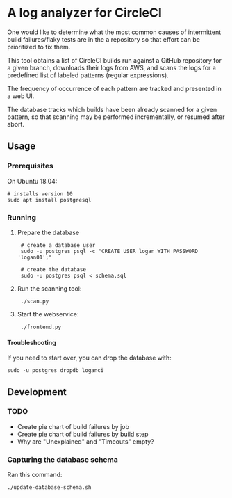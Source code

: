 # A log analyzer for CircleCI

One would like to determine what the most common causes of intermittent build
failures/flaky tests are in the a repository so that effort can be prioritized
to fix them.

This tool obtains a list of CircleCI builds run against a GitHub repository for
a given branch, downloads their logs from AWS, and scans the logs for a
predefined list of labeled patterns (regular expressions).

The frequency of occurrence of each pattern are tracked and presented in a web
UI.

The database tracks which builds have been already scanned for a given pattern,
so that scanning may be performed incrementally, or resumed after abort.

## Usage

### Prerequisites

On Ubuntu 18.04:

    # installs version 10
    sudo apt install postgresql

### Running

1. Prepare the database

        # create a database user
        sudo -u postgres psql -c "CREATE USER logan WITH PASSWORD 'logan01';"

        # create the database
        sudo -u postgres psql < schema.sql

2. Run the scanning tool:

        ./scan.py

3. Start the webservice:

        ./frontend.py

#### Troubleshooting

If you need to start over, you can drop the database with:

    sudo -u postgres dropdb loganci


## Development

### TODO

* Create pie chart of build failures by job
* Create pie chart of build failures by build step
* Why are "Unexplained" and "Timeouts" empty?

### Capturing the database schema

Ran this command:

    ./update-database-schema.sh
